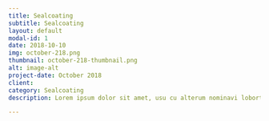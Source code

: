 ```yaml
---
title: Sealcoating
subtitle: Sealcoating
layout: default
modal-id: 1
date: 2018-10-10
img: october-218.png
thumbnail: october-218-thumbnail.png
alt: image-alt
project-date: October 2018
client: 
category: Sealcoating
description: Lorem ipsum dolor sit amet, usu cu alterum nominavi lobortis. At duo novum diceret. Tantas apeirian vix et, usu sanctus postulant inciderint ut, populo diceret necessitatibus in vim. Cu eum dicam feugiat noluisse.

---
```

